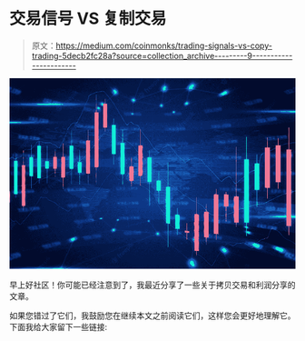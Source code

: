 # 交易信号 VS 复制交易

> 原文：<https://medium.com/coinmonks/trading-signals-vs-copy-trading-5decb2fc28a?source=collection_archive---------9----------------------->

![](img/dcee5677b7a9de36e6e896be134482ad.png)

早上好社区！你可能已经注意到了，我最近分享了一些关于拷贝交易和利润分享的文章。

如果您错过了它们，我鼓励您在继续本文之前阅读它们，这样您会更好地理解它。下面我给大家留下一些链接: